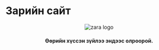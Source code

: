 # Зарийн сайт
<html>
<header>
  <img src= "file:///C:/lab3-itu/lab3-itu.github.io/zar-logo2.jpg" alt = "zara logo" />
  <h4>Өөрийн хүссэн зүйлээ эндээс олроорой.<h4>
</header>  
